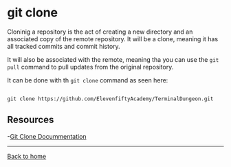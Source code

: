 # git clone 

Cloninig a repository is the act of creating a new directory and an associated copy of the remote repository. It will be a clone, meaning it has all tracked commits and commit history.

It will also be associated with the remote, meaning tha you can use the `git pull` command to pull updates from the original repository.

It can be done with th `git clone` command as seen here:
```

git clone https://github.com/ElevenfiftyAcademy/TerminalDungeon.git
```

## Resources 

-[Git Clone Docummentation](https://git-scm.com/docs/git-clone)

---

[Back to home](../README.md)
